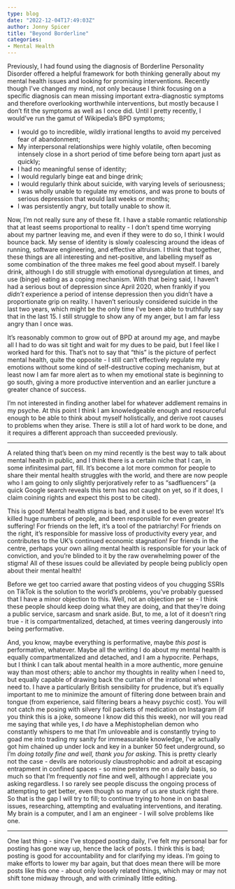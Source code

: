 ```yaml
---
type: blog
date: "2022-12-04T17:49:03Z"
author: Jonny Spicer
title: "Beyond Borderline"
categories:
- Mental Health
---
```

Previously, I had found using the diagnosis of Borderline Personality Disorder offered a helpful framework for both thinking generally  about my mental health issues and looking for promising interventions. Recently though I’ve changed my mind, not only because I think focusing on a specific diagnosis can mean missing important extra-diagnostic symptoms and therefore overlooking worthwhile interventions, but mostly because I don’t fit the symptoms as well as I once did. Until I pretty recently, I would’ve run the gamut of Wikipedia’s BPD symptoms;

- I would go to incredible, wildly irrational lengths to avoid my perceived fear of abandonment;
- My interpersonal relationships were highly volatile, often becoming intensely close in a short period of time before being torn apart just as quickly;
- I had no meaningful sense of identity;
- I would regularly binge eat and binge drink;
- I would regularly think about suicide, with varying levels of seriousness;
- I was wholly unable to regulate my emotions, and was prone to bouts of serious depression that would last weeks or months;
- I was persistently angry, but totally unable to show it.

Now, I’m not really sure any of these fit. I have a stable romantic relationship that at least seems proportional to reality - I don’t spend time worrying about my partner leaving me, and even if they were to do so, I think I would bounce back. My sense of identity is slowly coalescing around the ideas of running, software engineering, and effective altruism. I think that together, these things are all interesting and net-positive, and labelling myself as some combination of the three makes me feel good about myself. I barely drink, although I do still struggle with emotional dysregulation at times, and use (binge) eating as a coping mechanism. With that being said, I haven’t had a serious bout of depression since April 2020, when frankly if you *didn’t* experience a period of intense depression then you didn’t have a proportionate grip on reality. I haven’t seriously considered suicide in the last two years, which might be the only time I’ve been able to truthfully say that in the last 15. I still struggle to show any of my anger, but I am far less angry than I once was.

It’s reasonably common to grow out of BPD at around my age, and maybe all I had to do was sit tight and wait for my dues to be paid, but I feel like I worked hard for this. That’s not to say that “this” is the picture of perfect mental health, quite the opposite - I still can’t effectively regulate my emotions without some kind of self-destructive coping mechanism, but at least now I am far more alert as to when my emotional state is beginning to go south, giving a more productive intervention and an earlier juncture a greater chance of success.

I’m not interested in finding another label for whatever addlement remains in my psyche. At this point I think I am knowledgeable enough and resourceful enough to be able to think about myself holistically, and derive root causes to problems when they arise. There is still a lot of hard work to be done, and it requires a different approach than succeeded previously.

---

A related thing that’s been on my mind recently is the best way to talk about mental health in public, and I think there is a certain niche that I can, in some infinitesimal part, fill. It’s become a lot more common for people to share their mental health struggles with the world, and there are now people who I am going to only slightly perjoratively refer to as “sadfluencers” (a quick Google search reveals this term has not caught on yet, so if it does, I claim coining rights and expect this post to be cited).

This is good! Mental health stigma is bad, and it used to be even worse! It’s killed huge numbers of people, and been responsible for even greater suffering! For friends on the left, it’s a tool of the patriarchy! For friends on the right, it’s responsible for massive loss of productivity every year, and contributes to the UK’s continued economic stagnation! For friends in the centre, perhaps your own ailing mental health is responsible for your lack of conviction, and you’re blinded to it by the raw overwhelming power of the stigma! All of these issues could be alleviated by people being publicly open about their mental health!

Before we get too carried aware that posting videos of you chugging SSRIs on TikTok is the solution to the world’s problems, you’ve probably guessed that I have a minor objection to this. Well, not an objection per se - I think these people should keep doing what they are doing, and that they’re doing a public service, sarcasm and snark aside. But, to me, a lot of it doesn’t ring true - it is compartmentalized, detached, at times veering dangerously into being performative.

And, you know, maybe everything is performative, maybe *this post* is performative, whatever. Maybe all the writing I do about my mental health is equally compartmentalized and detached, and I am a hypocrite. Perhaps, but I think I can talk about mental health in a more authentic, more genuine way than most others; able to anchor my thoughts in reality when I need to, but equally capable of drawing back the curtain of the irrational when I need to. I have a particularly British sensibility for prudence, but it’s equally important to me to minimize the amount of filtering done between brain and tongue (from experience, said filtering bears a heavy psychic cost). You will not catch me posing with silvery foil packets of medication on Instagram (if you think this is a joke, someone I know did this this week), nor will you read me saying that while yes, I *do* have a Mephistophelian demon who constantly whispers to me that I’m unloveable and is constantly trying to goad me into trading my sanity for immeasurable knowledge, I’ve actually got him chained up under lock and key in a bunker 50 feet underground, so I’m *doing totally fine and well, thank you for asking*. This is pretty clearly not the case - devils are notoriously claustrophobic and adroit at escaping entrapment in confined spaces - so mine pesters me on a daily basis, so much so that I’m frequently *not* fine and well, although I appreciate you asking regardless. I so rarely see people discuss the ongoing process of attempting to get better, even though so many of us are stuck right there. So that is the gap I will try to fill; to continue trying to hone in on basal issues, researching, attempting and evaluating interventions, and iterating. My brain is a computer, and I am an engineer - I will solve problems like one.

---

One last thing - since I’ve stopped posting daily, I’ve felt my personal bar for posting has gone way up, hence the lack of posts. I think this is bad; posting is good for accountability and for clarifying my ideas. I’m going to make efforts to lower my bar again, but that does mean there will be more posts like this one - about only loosely related things, which may or may not shift tone midway through, and with criminally little editing.